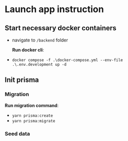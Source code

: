 # Launch app instruction

## Start necessary docker containers

- navigate to `/backend` folder

  **Run docker cli**:

- `docker compose -f .\docker-compose.yml --env-file .\.env.development up -d`

## Init prisma

### Migration

**Run migration command**:

- `yarn prisma:create`
- `yarn prisma:migrate`

### Seed data
